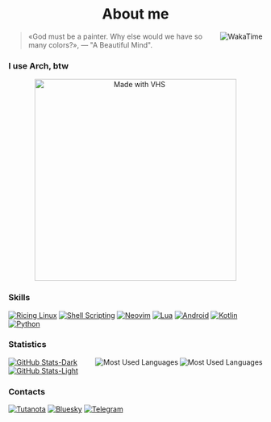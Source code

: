 # <div align="center">About me</div>

<a href="https://wakatime.com/@Frestein" >
 <img src="https://wakatime.com/badge/user/68f484d1-8dc6-407c-8ffc-5e15f4f09571.svg?style=for-the-badge&color=57a143" align="right" alt="WakaTime" title="WakaTime"/>
</a>

> «God must be a painter. Why else would we have so many colors?», — "A Beautiful Mind".

### I use Arch, btw
<div align="center">
 <a href="https://vhs.charm.sh">
  <img src="https://vhs.charm.sh/vhs-5ndVVx4z8nmkc0Jt8ViHgo.gif" width="400" alt="Made with VHS">
 </a>
</div>

### Skills
[![Ricing Linux](https://img.shields.io/badge/-Rising%20Linux-FFD700?style=for-the-badge&logo=linux&logoColor=1a1d22 "Ricing Linux")](https://www.reddit.com/r/unixporn/)
[![Shell Scripting](https://img.shields.io/badge/-Shell%20Scripting-4EAA1B?style=for-the-badge&logo=zsh&logoColor=1a1d22 "Shell Scripting")](https://www.zsh.org/)
[![Neovim](https://img.shields.io/badge/-Neovim-3C3F4D?style=for-the-badge&logo=neovim "Neovim")](https://neovim.io/)
[![Lua](https://img.shields.io/badge/-Lua-00007C?style=for-the-badge&logo=lua "Lua")](https://www.lua.org/about.html)
[![Android](https://img.shields.io/badge/-Android-3DDC84?style=for-the-badge&logo=android "Android")](https://developer.android.com/docs)
[![Kotlin](https://img.shields.io/badge/-Kotlin-A97BFF?style=for-the-badge&logo=kotlin "Kotlin")](https://kotlinlang.org/)
[![Python](https://img.shields.io/badge/-Python-4A9BC2?style=for-the-badge&logo=python "Python")](https://www.python.org/)

### Statistics

<a href="https://www.youtube.com/watch?v=dQw4w9WgXcQ#gh-dark-mode-only" >
 <img src="https://github-readme-stats-frestein.vercel.app/api/top-langs/?username=Frestein&layout=compact&show_icons=true&theme=dark&bg_color=1a1d22&icon_color=57a143&title_color=57a143" align="right" alt="Most Used Languages" title="Most Used Languages"/>
</a>
<a href="https://www.youtube.com/watch?v=dQw4w9WgXcQ#gh-light-mode-only" >
 <img src="https://github-readme-stats-frestein.vercel.app/api/top-langs/?username=Frestein&layout=compact&show_icons=true&theme=default&bg_color=eff1f5&text_color=4c4f69&icon_color=40a02b&title_color=40a02b" align="right" alt="Most Used Languages" title="Most Used Languages"/>
</a>

[![GitHub Stats-Dark](https://github-readme-stats-frestein.vercel.app/api?username=Frestein&show_icons=true&theme=dark&bg_color=1a1d22&icon_color=57a143&title_color=57a143 "GitHub Stats")](https://www.youtube.com/watch?v=dQw4w9WgXcQ#gh-dark-mode-only)
[![GitHub Stats-Light](https://github-readme-stats-frestein.vercel.app/api?username=Frestein&show_icons=true&theme=default&bg_color=eff1f5&text_color=4c4f69&icon_color=40a02b&title_color=40a02b "GitHub Stats")](https://www.youtube.com/watch?v=dQw4w9WgXcQ#gh-light-mode-only)

### Contacts
[![Tutanota](https://img.shields.io/badge/-Tutanota-840010?style=for-the-badge&logo=tutanota&logoColor=FFFFFF "Tutanota")](mailto:frestein@tuta.io)
[![Bluesky](https://img.shields.io/badge/-Bluesky-1083FE?style=for-the-badge&logo=bluesky&logoColor=FFFFFF "Bluesky")](https://frestein.bsky.social)
[![Telegram](https://img.shields.io/badge/-Telegram-2CA5E0?style=for-the-badge&logo=telegram&logoColor=FFFFFF "Telegram")](https://t.me/fresteinart)
